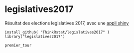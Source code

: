 # legislatives2017

Résultat des elections legislatives 2017, avec une [appli shiny](https://thinkr.shinyapps.io/legislatives2017/)

```
install_github( "ThinkRstat/legislatives2017" )
library("legislatives2017")

premier_tour
```

